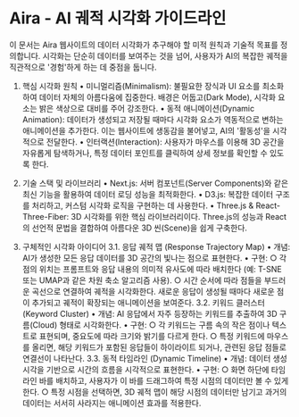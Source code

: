 # Aira - AI 궤적 시각화 가이드라인

이 문서는 Aira 웹사이트의 데이터 시각화가 추구해야 할 미적 원칙과 기술적 목표를 정의합니다. 시각화는 단순히 데이터를 보여주는 것을 넘어, 사용자가 AI의 복잡한 궤적을 직관적으로 '경험'하게 하는 데 중점을 둡니다.

1. 핵심 시각화 원칙
   • 미니멀리즘(Minimalism): 불필요한 장식과 UI 요소를 최소화하여 데이터 자체의 아름다움에 집중한다. 배경은 어둡고(Dark Mode), 시각화 요소는 밝은 색상으로 대비를 주어 강조한다.
   • 동적 애니메이션(Dynamic Animation): 데이터가 생성되고 저장될 때마다 시각화 요소가 역동적으로 변하는 애니메이션을 추가한다. 이는 웹사이트에 생동감을 불어넣고, AI의 '활동성'을 시각적으로 전달한다.
   • 인터랙션(Interaction): 사용자가 마우스를 이용해 3D 공간을 자유롭게 탐색하거나, 특정 데이터 포인트를 클릭하여 상세 정보를 확인할 수 있도록 한다.

2. 기술 스택 및 라이브러리
   • Next.js: 서버 컴포넌트(Server Components)와 같은 최신 기능을 활용하여 데이터 로딩 성능을 최적화한다.
   • D3.js: 복잡한 데이터 구조를 처리하고, 커스텀 시각화 로직을 구현하는 데 사용한다.
   • Three.js & React-Three-Fiber: 3D 시각화를 위한 핵심 라이브러리이다. Three.js의 성능과 React의 선언적 문법을 결합하여 아름다운 3D 씬(Scene)을 쉽게 구축한다.

3. 구체적인 시각화 아이디어
   3.1. 응답 궤적 맵 (Response Trajectory Map)
   • 개념: AI가 생성한 모든 응답 데이터를 3D 공간의 빛나는 점으로 표현한다.
   • 구현:
   ○ 각 점의 위치는 프롬프트와 응답 내용의 의미적 유사도에 따라 배치한다 (예: T-SNE 또는 UMAP과 같은 차원 축소 알고리즘 사용).
   ○ 시간 순서에 따라 점들을 부드러운 곡선으로 연결하여 궤적을 시각화한다. 새로운 응답이 생성될 때마다 새로운 점이 추가되고 궤적이 확장되는 애니메이션을 보여준다.
   3.2. 키워드 클러스터 (Keyword Cluster)
   • 개념: AI 응답에서 자주 등장하는 키워드를 추출하여 3D 구름(Cloud) 형태로 시각화한다.
   • 구현:
   ○ 각 키워드는 구름 속의 작은 점이나 텍스트로 표현되며, 중요도에 따라 크기와 밝기를 다르게 한다.
   ○ 특정 키워드에 마우스를 올리면, 해당 키워드가 포함된 응답들이 하이라이트 되거나, 관련된 응답 점들로 연결선이 나타난다.
   3.3. 동적 타임라인 (Dynamic Timeline)
   • 개념: 데이터 생성 시각을 기반으로 시간의 흐름을 시각적으로 표현한다.
   • 구현:
   ○ 화면 하단에 타임라인 바를 배치하고, 사용자가 이 바를 드래그하여 특정 시점의 데이터만 볼 수 있게 한다.
   ○ 특정 시점을 선택하면, 3D 궤적 맵이 해당 시점의 데이터만 남기고 과거의 데이터는 서서히 사라지는 애니메이션 효과를 적용한다.
